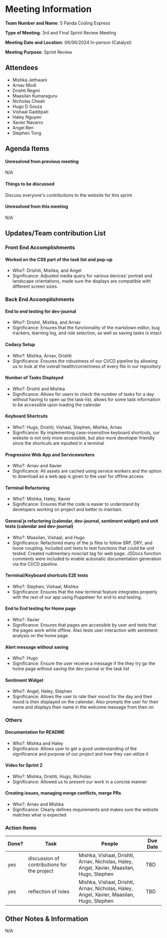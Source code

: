 # Meeting Information
**Team Number and Name**: 5 Panda Coding Express

**Type of Meeting**: 3rd and Final Sprint Review Meeting

 **Meeting Date and Location**: 06/06/2024 In-person (Catalyst)

**Meeting Purpose**: Sprint Review

## Attendees
+ Mishka Jethwani
+ Arnav Modi
+ Drishti Regmi
+ Maasilan Kumaraguru
+ Nicholas Cheah
+ Hugo D Souza
+ Vishaal Gaddipati
+ Haley Nguyen
+ Xavier Navarro
+ Angel Ren
+ Stephen Tong

## Agenda Items
#### Unresolved from previous meeting
N/A

#### Things to be discussed
Discuss everyone's contributions to the website for this sprint

#### Unresolved from this meeting
N/A

## Updates/Team contribution List

### Front End Accomplishments

#### Worked on the CSS part of the task list and pop-up
+ Who?: Drishiti, Mishka, and Angel
+ Significance: Adjusted media query for various devices’ portrait and landscape orientations, made sure the displays are compatible with different screen sizes. 

### Back End Accomplishments

#### End to end testing for dev-journal
+ Who?: Drishti, Mishka, and Arnav
+ Significance: Ensures that the functionality of the markdown editor, bug trackers, learning log, and role selection, as well as saving tasks is intact
  
#### Codacy Setup
+ Who?: Mishka, Arnav, Drishti
+ Significance: Ensures the robustness of our CI/CD pipeline by allowing us to look at the overall health/correctness of every file in our repository

#### Number of Tasks Displayed
+ Who?: Drishti and Mishka
+ Significance: Allows for users to check the number of tasks for a day without having to open up the task-list, allows for some task information to be accessible upon loading the calendar

#### Keyboard Shortcuts
+ Who?: Hugo, Drishti, Vishaal, Stephen, Mishka, Arnav
+ Significance: By implementing case-insensitive keyboard shortcuts, our website is not only more accessible, but also more developer friendly since the shortcuts are inputted in a terminal

#### Progressive Web App and Serviceworkers
+ Who?: Arnav and Xavier
+ Significance: All assets are cached using service workers and the option to download as a web app is given to the user for offline access

#### Terminal Refactoring
+ Who?: Mishka, Haley, Xavier
+ Significance: Ensures that the code is easier to understand by developers working on project and better to maintain.

#### General js refactoring (calendar, dev-journal, sentiment widget) and unit tests (calendar and dev-journal)
+ Who?:  Maasilan, Vishaal, and Hugo
+ Significance: Refactored many of the js files to follow SRP, DRY, and loose coupling. Included unit tests to test functions that could be unit tested. Created rudimentary noscript tag for web page. JSDocs function comments were included to enable automatic documentation generation via the CI/CD pipeline.

#### Terminal/Keyboard shortcuts E2E tests
+ Who?: Stephen, Vishaal, Mishka
+ Significance: Ensures that the new terminal feature integrates properly with the rest of our app using Puppeteer for end to end testing.

#### End to End testing for Home page
+ Who?: Xavier
+ Significance: Ensures that pages are accessible by user and tests that the pages work while offline. Also tests user interaction with sentiment analysis on the home page.

#### Alert message without saving
+ Who?: Hugo
+ Significance: Ensure the user receive a message if the they try go the home page without saving the dev-journal or the task list

#### Sentiment Widget
+ Who?: Angel, Haley, Stephen
+ Significance: Allows the user to rate their mood for the day and their mood is then displayed on the calendar; Also prompts the user for their name and displays their name in the welcome message from then on


### Others

#### Documentation for README
+ Who?:  Mishka and Haley
+ Significance: Allows user to get a good understanding of the significance and purpose of our project and how they can utilize it
  
#### Video for Sprint 2
+ Who?: Mishka, Drishti, Hugo, Nicholas
+ Significance: Allowed us to present our work in a concise manner

#### Creating issues, managing merge conflicts, merge PRs
+ Who?: Arnav and Mishka
+ Significance: Clearly defines requirements and makes sure the website matches what is expected

### Action Items

| Done? | Task                                    | People                                  | Due Date         |
|-------|-----------------------------------------|-----------------------------------------|------------------|
| yes   | discussion of contributions for the project| Mishka, Vishaal, Drishti, Arnav, Nicholas, Haley, Angel, Xavier, Maasilan, Hugo, Stephen| TBD |
| yes   | reflection of roles        |Mishka, Vishaal, Drishti, Arnav, Nicholas, Haley, Angel, Xavier, Maasilan, Hugo, Stephen | TBD |

## Other Notes & Information
N/A
